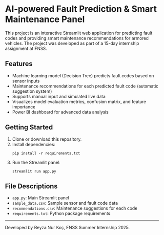 # AI-powered Fault Prediction & Smart Maintenance Panel

This project is an interactive Streamlit web application for predicting fault codes and providing smart maintenance recommendations for armored vehicles. The project was developed as part of a 15-day internship assignment at FNSS.

## Features

- Machine learning model (Decision Tree) predicts fault codes based on sensor inputs
- Maintenance recommendations for each predicted fault code (automatic suggestion system)
- Supports manual input and simulated live data
- Visualizes model evaluation metrics, confusion matrix, and feature importance
- Power BI dashboard for advanced data analysis

## Getting Started

1. Clone or download this repository.
2. Install dependencies:
    ```
    pip install -r requirements.txt
    ```
3. Run the Streamlit panel:
    ```
    streamlit run app.py
    ```

## File Descriptions

- `app.py`: Main Streamlit panel
- `sample_data.csv`: Sample sensor and fault code data
- `recommendations.csv`: Maintenance suggestions for each code
- `requirements.txt`: Python package requirements


---

Developed by Beyza Nur Koç, FNSS Summer Internship 2025.
